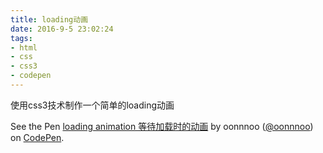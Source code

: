 ```yaml
---
title: loading动画
date: 2016-9-5 23:02:24
tags:
- html
- css
- css3
- codepen
---
```


使用css3技术制作一个简单的loading动画

<p data-height="265" data-theme-id="0" data-slug-hash="vXEWGd" data-default-tab="css,result" data-user="oonnnoo" data-embed-version="2" class="codepen">See the Pen <a href="https://codepen.io/oonnnoo/pen/vXEWGd/">loading animation 等待加载时的动画</a> by oonnnoo (<a href="http://codepen.io/oonnnoo">@oonnnoo</a>) on <a href="http://codepen.io">CodePen</a>.</p>
<script async src="//assets.codepen.io/assets/embed/ei.js"></script>

